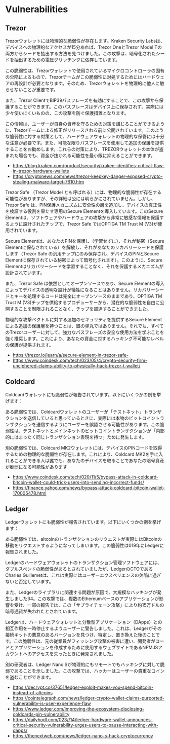 # Vulnerabilities

## Trezor
Trezorウォレットには物理的な脆弱性が存在します。Kraken Security Labsは、デバイスへの物理的なアクセスが15分あれば、Trezor OneとTrezor Model Tの両方からシードを抽出する方法を見つけました。この攻撃は、暗号化されたシードを抽出するための電圧グリッチングに依存しています。

この脆弱性は、Trezorウォレットで使用されているマイクロコントローラの固有の欠陥によるもので、Trezorチームがこの脆弱性に対処するためにはハードウェアの再設計が必要となります。そのため、Trezorウォレットを物理的に他人に触らせないことが重要です。

また、Trezor ClientでBIP39パスフレーズを有効にすることで、この攻撃から保護することができます。このパスフレーズはデバイス上に保存されず、実際には少々使いにくいものの、この攻撃を防ぐ保護措置となります。

この情報は、ユーザーが自身の資産を守るための対策を講じることができるように、Trezorチームによる修正がリリースされる前に公開されています。このような脆弱性に対する対策として、ハードウェアウォレットの物理的な保管には十分な注意が必要です。また、可能な限りパスフレーズを使用して追加の保護を提供することをお勧めします。これらの対策により、TREZORウォレットの本体が盗まれた場合でも、資金が抜かれる可能性を最小限に抑えることができます。

- https://blog.kraken.com/product/security/kraken-identifies-critical-flaw-in-trezor-hardware-wallets
- https://cryptonews.com/news/trezor-keepkey-danger-exposed-crypto-stealing-malware-target-7610.htm

Trezor Safe （Trezor Model とも呼ばれる）には、物理的な脆弱性が存在する可能性がありますが、その詳細は公には明らかにされていません。しかし、Trezor Safe は、PIN保護メカニズムに安全性の層を追加し、デバイスの真正性を検証する役割を果たす専用のSecure Elementを導入しています。このSecure Elementは、ソフトウェアやハードウェアの攻撃から非常に敏感な情報を保護するように設計されたチップで、Trezor Safe ではOPTIGA TM Trust M (V3)が使用されています。

Secure Elementは、あなたのPINを保護し（学習せずに）、それが秘密（Secure Elementに保存されている）を解放し、それがあなたのリカバリーシードを保護します（Trezor Safe の汎用チップにのみ保存され、デバイスのPINとSecure Elementに保存されている秘密によって暗号化されます）。このように、Secure Elementはリカバリーシードを学習することなく、それを保護するメカニズムが設計されています。

また、Trezor Safe は依然としてオープンソースであり、Secure Elementの導入によってデバイスの透明な設計が犠牲になることはありません。リカバリーシードとキーを処理するコードは完全にオープンソースのままであり、OPTIGA TM Trust M (V3)チップを供給するプロデューサーから、潜在的な脆弱性を自由に公開することを制限されることなく、チップを調達することができました。

物理的な攻撃ベクトルに対する追加のセキュリティを提供するSecure Elementによる追加の保護層を持つことは、銀の弾丸ではありません。それでも、すべてのTrezorユーザーに対して、強力なパスフレーズの安全な使用方法を学ぶことを強く推奨します。これにより、あなたの資金に対するハッキング不可能なレベルの保護が提供されます。

- https://trezor.io/learn/a/secure-element-in-trezor-safe-
- https://www.coindesk.com/tech/023/05/4/crypto-security-firm-unciphered-claims-ability-to-physically-hack-trezor-t-wallet/

## Coldcard
Coldcardウォレットにも脆弱性が報告されています。以下にいくつかの例を挙げます：

ある脆弱性では、Coldcardウォレットのユーザーが「テストネット」トランザクションを送信していると思っているときに、実際には本物のビットコイントランザクションを送信するようにユーザーを誤認させる可能性があります。この脆弱性は、テストネットとメインネットのビットコイントランザクションが「内部的にはまったく同じトランザクション表現を持つ」ために発生します。

別の脆弱性では、Coldcard MK2ウォレットには、デバイスのPINコードを取得するための物理的な脆弱性が存在します。これにより、Coldcard MK2を手に入れることができる人は誰でも、あなたのデバイスを取ることであなたの暗号資産が脆弱になる可能性があります

- https://www.coindesk.com/tech/020/11/5/bypass-attack-in-coldcard-bitcoin-wallet-could-trick-users-into-sending-incorrect-funds/
- https://finance.yahoo.com/news/bypass-attack-coldcard-bitcoin-wallet-170005478.html

## Ledger
Ledgerウォレットにも脆弱性が報告されています。以下にいくつかの例を挙げます：

ある脆弱性では、altcoinのトランザクションのリクエストが実際にはBitcoinの移動をリクエストするようになってしまいます。この脆弱性は019年にLedgerに報告されました。

Ledgerのハードウェアウォレットのトランザクション管理ソフトウェアには、ダブルスペンドの脆弱性があるとされていましたが、LedgerのCTOであるCharles Guillemetは、これは実際にはユーザーエクスペリエンスの欠陥に過ぎないと否定しています。

また、Ledgerのライブラリに関連する問題が原因で、大規模なハッキングが発生しました34。この攻撃では、複数のEthereumベースのアプリケーションが影響を受け、一部の報告では、この「サプライチェーン攻撃」により約15万ドルの暗号通貨が失われたとされています。

Ledgerは、ハードウェアウォレットと分散型アプリケーション（DApps）との相互作用を一時停止するようユーザーに警告しました。これは、Ledgerがその接続キットの悪意のあるバージョンを見つけ、特定し、置き換えた後のことです。この脆弱性は、元の従業員がフィッシング攻撃の被害に遭い、開発者がコードとアプリケーションを作成するために使用するウェブサイトであるNPMJSアカウントへのアクセスを失ったときに発見されました。

別の研究者は、Ledger Nano Sが物理的にもリモートでもハッキングに対して脆弱であることを示しました。この攻撃では、ハッカーはユーザーの貴重なコインを盗むことができます。
- https://decrypt.co/37651/ledger-exploit-makes-you-spend-bitcoin-instead-of-altcoins
- https://cointelegraph.com/news/ledger-crypto-wallet-claims-purported-vulnerability-is-user-experience-flaw
- https://www.ledger.com/improving-the-ecosystem-disclosing-coldcards-pin-vulnerability
- https://dailyhodl.com/023//14/ledger-hardware-wallet-announces-critical-security-vulnerability-urges-users-to-pause-interacting-with-dapps/
- https://thenextweb.com/news/ledger-nano-s-hack-cryptocurrency
